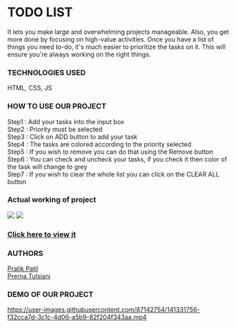 <h1>TODO LIST</h1>	
					It lets you make large and overwhelming projects manageable. Also, you get more done by focusing on high-value activities. Once you have a list of things you need to-do, it's much easier to prioritize the tasks on it. This will ensure you're always working on the right things.

<h3>TECHNOLOGIES USED</h3>
HTML, CSS, JS

<h3>HOW TO USE OUR PROJECT</h3>
Step1 : Add your tasks into the input box 
<br>
Step2 : Priority must be selected
<br>
Step3 : Click on ADD button to add your task
<br>
Step4 : The tasks are colored according to the priority selected
<br>
Step5 : If you wish to remove you can do that using the Remove button
<br>
Step6 : You can check and uncheck your tasks, if you check it then color of the task will change to grey
<br>
Step7 : If you wish to clear the whole list you can click on the CLEAR ALL button
<br>

<h3>Actual working of project</h3>
<img src="https://github.com/pt3002/ToDoList/blob/main/ss1.JPG"></img>
<img src="https://github.com/pt3002/ToDoList/blob/main/ss2.JPG"></img>

<h3><a href="https://pt3002.github.io/ToDoList/">Click here to view it</a></h3>

<h3>AUTHORS</h3>
<a href="https://github.com/ppatil002">Pratik Patil</a>
<br>
<a href="https://github.com/pt3002">Prerna Tulsiani</a>

<h3>DEMO OF OUR PROJECT</h3>

https://user-images.githubusercontent.com/87142754/141331756-f32cca7d-3c1c-4d06-a5b9-82f204f343aa.mp4

